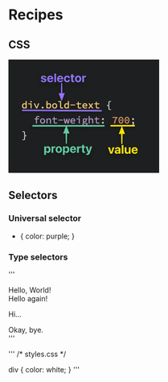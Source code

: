 # Recipes
## CSS 

![cssProp01](./images/cssProp01.jpg)

## Selectors

### Universal selector

* {
  color: purple;
}

### Type selectors
'''
<!-- index.html -->

<div>Hello, World!</div>
<div>Hello again!</div>
<p>Hi...</p>
<div>Okay, bye.</div>
'''

'''
/* styles.css */

div {
  color: white;
}
'''
